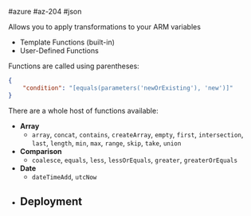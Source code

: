#azure #az-204 #json 

Allows you to apply transformations to your ARM variables
- Template Functions (built-in)
- User-Defined Functions

Functions are called using parentheses:
```json
{
	"condition": "[equals(parameters('newOrExisting'), 'new')]"
}
```

There are a whole host of functions available:
- **Array**
	- `array`, `concat`, `contains`, `createArray`, `empty`, `first`, `intersection`, `last`, `length`, `min`, `max`, `range`, `skip`, `take`, `union`
- **Comparison**
	- `coalesce`, `equals`, `less`, `lessOrEquals`, `greater`, `greaterOrEquals`
- **Date**
	- `dateTimeAdd`, `utcNow`
- **Deployment**
	- 